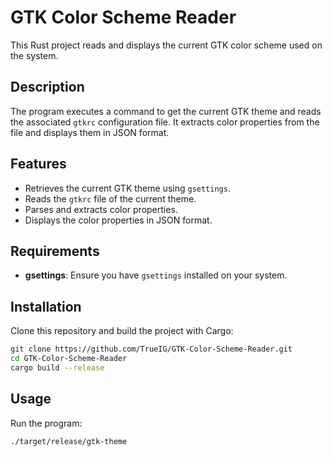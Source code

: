# GTK Color Scheme Reader

This Rust project reads and displays the current GTK color scheme used on the system.

## Description

The program executes a command to get the current GTK theme and reads the associated `gtkrc` configuration file. It extracts color properties from the file and displays them in JSON format.

## Features

- Retrieves the current GTK theme using `gsettings`.
- Reads the `gtkrc` file of the current theme.
- Parses and extracts color properties.
- Displays the color properties in JSON format.

## Requirements

- **gsettings**: Ensure you have `gsettings` installed on your system.

## Installation

Clone this repository and build the project with Cargo:

```sh
git clone https://github.com/TrueIG/GTK-Color-Scheme-Reader.git
cd GTK-Color-Scheme-Reader 
cargo build --release
```

## Usage

Run the program:

```sh
./target/release/gtk-theme
```
